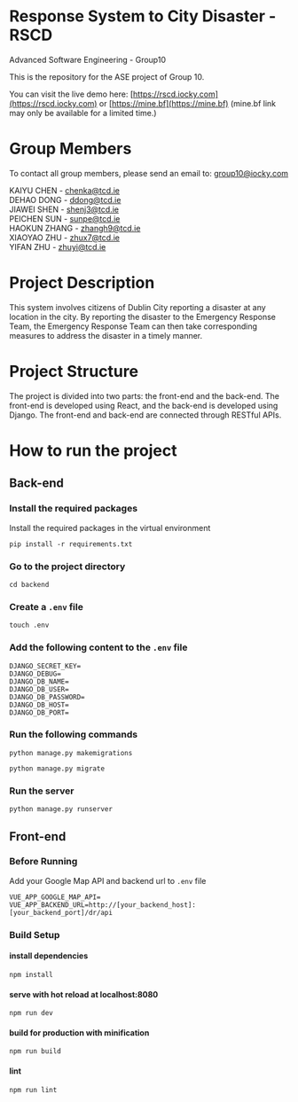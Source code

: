 # Response System to City Disaster - RSCD
Advanced Software Engineering - Group10  

This is the repository for the ASE project of Group 10.  

You can visit the live demo here: [https://rscd.iocky.com](https://rscd.iocky.com) or [https://mine.bf](https://mine.bf) (mine.bf link may only be available for a limited time.)

# Group Members  
To contact all group members, please send an email to: [group10@iocky.com](mailto:group10@iocky.com)

KAIYU CHEN - chenka@tcd.ie  
DEHAO DONG - ddong@tcd.ie  
JIAWEI SHEN - shenj3@tcd.ie  
PEICHEN SUN - sunpe@tcd.ie  
HAOKUN ZHANG - zhangh9@tcd.ie  
XIAOYAO ZHU - zhux7@tcd.ie  
YIFAN ZHU - zhuyi@tcd.ie  

# Project Description  
This system involves citizens of Dublin City reporting a disaster at any location in the city. By reporting the disaster to the Emergency Response Team, the Emergency Response Team can then take corresponding measures to address the disaster in a timely manner.  

# Project Structure  
The project is divided into two parts: the front-end and the back-end. The front-end is developed using React, and the back-end is developed using Django. The front-end and back-end are connected through RESTful APIs.  

# How to run the project  
## Back-end
### Install the required packages
Install the required packages in the virtual environment
```shell
pip install -r requirements.txt
```
### Go to the project directory
```shell
cd backend
```

### Create a ```.env``` file
```shell
touch .env
```

### Add the following content to the ```.env``` file
```shell
DJANGO_SECRET_KEY=
DJANGO_DEBUG=
DJANGO_DB_NAME=
DJANGO_DB_USER=
DJANGO_DB_PASSWORD=
DJANGO_DB_HOST=
DJANGO_DB_PORT=
```

### Run the following commands
```shell
python manage.py makemigrations
```

```shell
python manage.py migrate
```

### Run the server
```shell
python manage.py runserver
```

## Front-end

### Before Running

Add your Google Map API and backend url to ```.env``` file

```shell
VUE_APP_GOOGLE_MAP_API=
VUE_APP_BACKEND_URL=http://[your_backend_host]:[your_backend_port]/dr/api
```

### Build Setup

#### install dependencies

```
npm install
```

#### serve with hot reload at localhost:8080

```
npm run dev
```

#### build for production with minification

```
npm run build
```

#### lint

```
npm run lint
```